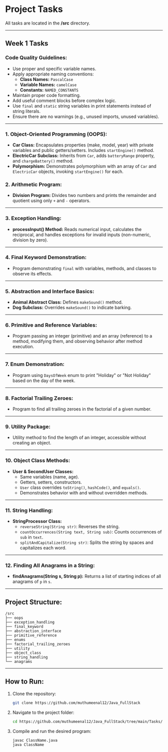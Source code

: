 # Project Tasks

All tasks are located in the **/src** directory.

---

## **Week 1 Tasks**

### **Code Quality Guidelines:**
- Use proper and specific variable names.
- Apply appropriate naming conventions:
  - **Class Names:** `PascalCase`
  - **Variable Names:** `camelCase`
  - **Constants:** `NAMED_CONSTANTS`
- Maintain proper code formatting.
- Add useful comment blocks before complex logic.
- Use `final` and `static` string variables in print statements instead of string literals.
- Ensure there are no warnings (e.g., unused imports, unused variables).

---

### **1. Object-Oriented Programming (OOPS):**
- **Car Class:** Encapsulates properties (make, model, year) with private variables and public getters/setters. Includes `startEngine()` method.
- **ElectricCar Subclass:** Inherits from `Car`, adds `batteryRange` property, and `chargeBattery()` method.
- **Polymorphism:** Demonstrates polymorphism with an array of `Car` and `ElectricCar` objects, invoking `startEngine()` for each.

### **2. Arithmetic Program:**
- **Division Program:** Divides two numbers and prints the remainder and quotient using only `+` and `-` operators.

---

### **3. Exception Handling:**
- **processInput() Method:** Reads numerical input, calculates the reciprocal, and handles exceptions for invalid inputs (non-numeric, division by zero).

---

### **4. Final Keyword Demonstration:**
- Program demonstrating `final` with variables, methods, and classes to observe its effects.

---

### **5. Abstraction and Interface Basics:**
- **Animal Abstract Class:** Defines `makeSound()` method.
- **Dog Subclass:** Overrides `makeSound()` to indicate barking.

---

### **6. Primitive and Reference Variables:**
- Program passing an integer (primitive) and an array (reference) to a method, modifying them, and observing behavior after method execution.

---

### **7. Enum Demonstration:**
- Program using `DaysOfWeek` enum to print "Holiday" or "Not Holiday" based on the day of the week.

---

### **8. Factorial Trailing Zeroes:**
- Program to find all trailing zeroes in the factorial of a given number.

---

### **9. Utility Package:**
- Utility method to find the length of an integer, accessible without creating an object.

---

### **10. Object Class Methods:**
- **User & SecondUser Classes:**
  - Same variables (name, age).
  - Getters, setters, constructors.
  - `User` class overrides `toString()`, `hashCode()`, and `equals()`.
  - Demonstrates behavior with and without overridden methods.

---

### **11. String Handling:**
- **StringProcessor Class:**
  - `reverseString(String str)`: Reverses the string.
  - `countOccurrences(String text, String sub)`: Counts occurrences of `sub` in `text`.
  - `splitAndCapitalize(String str)`: Splits the string by spaces and capitalizes each word.

---

### **12. Finding All Anagrams in a String:**
- **findAnagrams(String s, String p):** Returns a list of starting indices of all anagrams of `p` in `s`.

---

## **Project Structure:**
```
/src
├── oops
├── exception_handling
├── final_keyword
├── abstraction_interface
├── primitive_reference
├── enums
├── factorial_trailing_zeroes
├── utility
├── object_class
├── string_handling
└── anagrams
```

---

## **How to Run:**
1. Clone the repository:
   ```bash
   git clone https://github.com/muthumeenal12/Java_FullStack
   ```
2. Navigate to the project folder:
   ```bash
   cd https://github.com/muthumeenal12/Java_FullStack/tree/main/Tasks/src
   ```
3. Compile and run the desired program:
   ```bash
   javac ClassName.java
   java ClassName
   ```

